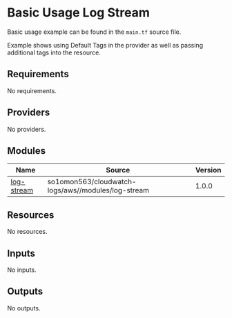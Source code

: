 # Basic Usage Log Stream
Basic usage example can be found in the `main.tf` source file.

Example shows using Default Tags in the provider as well as passing additional tags into the resource.
<!-- BEGINNING OF PRE-COMMIT-TERRAFORM DOCS HOOK -->
## Requirements

No requirements.

## Providers

No providers.

## Modules

| Name | Source | Version |
|------|--------|---------|
| <a name="module_log-stream"></a> [log-stream](#module\_log-stream) | so1omon563/cloudwatch-logs/aws//modules/log-stream | 1.0.0 |

## Resources

No resources.

## Inputs

No inputs.

## Outputs

No outputs.
<!-- END OF PRE-COMMIT-TERRAFORM DOCS HOOK -->

